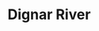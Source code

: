 ---
title: "Dignar River"
title_bn: "Gopalganj "
description: "It is a small river that flows within Maksudpur Upazilla."
---